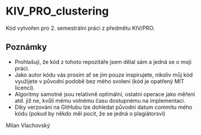 # KIV_PRO_clustering
Kód vytvořen pro 2. semestrální práci z předmětu KIV/PRO.
## Poznámky
- Prohlašuji, že kód z tohoto repozitáře jsem dělal sám a jedná se o moji práci.
- Jako autor kódu vás prosím ať se jím pouze inspirujete, nikoliv můj kód využijete v původní podobě bez mého svolení (kód je opatřený MIT licencí).
- Algoritmy samotné jsou relativně optimální, ostatní operace jako měření atd. již ne, kvůli mému volnému času dostupnému na implementaci.
- Díky verzování na GitHubu lze dohledat původní datum commitu mého kódu (pokud by někdo měl pocit, že se jedná o plagiátorsví)

Milan Vlachovský
